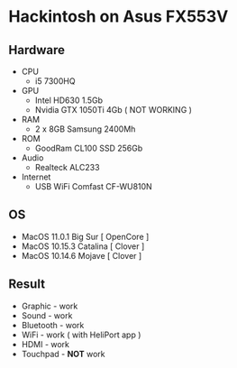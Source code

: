 # Hackintosh on Asus FX553V

## Hardware
* CPU
  * i5 7300HQ
* GPU
  * Intel HD630 1.5Gb
  * Nvidia GTX 1050Ti 4Gb ( NOT WORKING )
* RAM
  * 2 x 8GB Samsung 2400Mh
* ROM
  * GoodRam CL100 SSD 256Gb
* Audio
  * Realteck ALC233
* Internet
  * USB WiFi Comfast CF-WU810N

## OS

* MacOS 11.0.1 Big Sur  [ OpenCore ]
* MacOS 10.15.3 Catalina [ Clover ]
* MacOS 10.14.6 Mojave [ Clover ]

## Result

* Graphic - work
* Sound - work
* Bluetooth - work
* WiFi - work ( with <a>HeliPort</a>  app )
* HDMI - work
* Touchpad - <b>NOT</b> work
